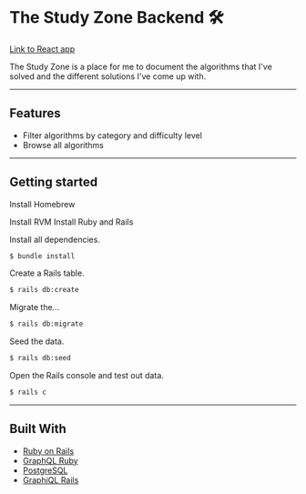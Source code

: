 # The Study Zone Backend 🛠

[Link to React app](https://github.com/isabelxklee/the-study-zone)

The Study Zone is a place for me to document the algorithms that I've solved and the different solutions I've come up with.

---

## Features

- Filter algorithms by category and difficulty level
- Browse all algorithms

---

## Getting started

Install Homebrew

Install RVM
Install Ruby and Rails

Install all dependencies.

```bash
$ bundle install
```

Create a Rails table.

```bash
$ rails db:create
```

Migrate the...

```bash
$ rails db:migrate
```

Seed the data.

```bash
$ rails db:seed
```

Open the Rails console and test out data.

```bash
$ rails c
```

---

## Built With

- [Ruby on Rails](https://rubyonrails.org/)
- [GraphQL Ruby](https://graphql-ruby.org/)
- [PostgreSQL](https://www.postgresql.org/)
- [GraphiQL Rails](https://github.com/rmosolgo/graphiql-rails)
